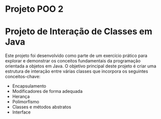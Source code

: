 # Projeto POO 2
# Projeto de Interação de Classes em Java
Este projeto foi desenvolvido como parte de um exercício prático para explorar e demonstrar os conceitos fundamentais da programação orientada a objetos em Java. O objetivo principal deste projeto é criar uma estrutura de interação entre várias classes que incorpora os seguintes conceitos-chave:
- Encapsulamento
- Modificadores de forma adequada
- Herança
- Polimorfismo
- Classes e métodos abstratos
- Interface
